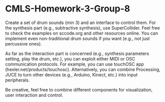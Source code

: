 # CMLS-Homework-3-Group-8

Create a set of drum sounds (min 3) and an interface to control them.
For the synthesis part (e.g., subtractive synthesis), use SuperCollider. Feel free to check the examples on sccode.org and other resources online. You can implement even non-traditional drum sounds if you want (e.g., not just percussive ones).

As far as the interaction part is concerned (e.g., synthesis parameters setting, play the drum, etc.), you can exploit either MIDI or OSC communication protocols. For example, you can use touchOSC app (hexler.net/products/touchosc). Alternatively, you can combine Processing, JUCE to turn other devices (e.g., Arduino, Kinect, etc.) into input peripherals.

Be creative, feel free to combine different components for visualization, user interaction and control.
